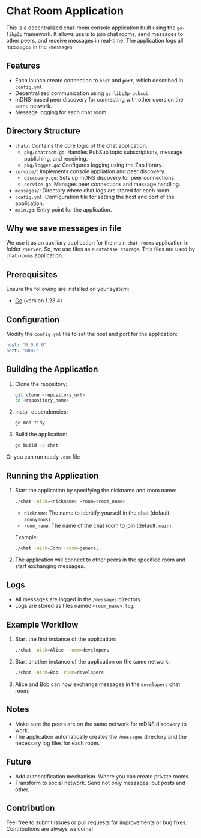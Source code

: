 # Chat Room Application

This is a decentralized chat-room console application built using the `go-libp2p` framework. It allows users to join chat rooms, send messages to other peers, and receive messages in real-time. The application logs all messages in the `/messages`

## Features
- Each launch create connection to `host` and `port`, which described in `config.yml`.
- Decentralized communication using `go-libp2p-pubsub`.
- mDNS-based peer discovery for connecting with other users on the same network.
- Message logging for each chat room.

## Directory Structure

- `chat/`: Contains the core logic of the chat application.
  - `pkg/chatroom.go`: Handles PubSub topic subscriptions, message publishing, and receiving.
  - `pkg/logger.go`: Configures logging using the Zap library.
- `service/`: Implements console appliation and peer discovery.
  - `discovery.go`: Sets up mDNS discovery for peer connections.
  - `service.go`: Manages peer connections and message handling.
- `messages/`: Directory where chat logs are stored for each room.
- `config.yml`: Configuration file for setting the host and port of the application.
- `main.go`: Entry point for the application.

## Why we save messages in file

We use it as an auxiliary application for the main `chat-rooms` application in folder `/server`. So, we use files as a `database storage`. This files are used by `chat-rooms` application.

## Prerequisites

Ensure the following are installed on your system:
- [Go](https://golang.org/) (version 1.23.4)

## Configuration

Modify the `config.yml` file to set the host and port for the application:

```yaml
host: "0.0.0.0"
port: "8082"
```

## Building the Application

1. Clone the repository:
   ```bash
   git clone <repository_url>
   cd <repository_name>
   ```
2. Install dependencies:
   ```bash
   go mod tidy
   ```

3. Build the application:
   ```bash
   go build -o chat
   ```

Or you can run ready `.exe` file

## Running the Application

1. Start the application by specifying the nickname and room name:
   ```bash
   ./chat -nick=<nickname> -room=<room_name>
   ```

   - `nickname`: The name to identify yourself in the chat (default: `anonymous`).
   - `room_name`: The name of the chat room to join (default: `main`).

   Example:
   ```bash
   ./chat -nick=John -room=general
   ```

2. The application will connect to other peers in the specified room and start exchanging messages.

## Logs

- All messages are logged in the `/messages` directory.
- Logs are stored as files named `<room_name>.log`.

## Example Workflow

1. Start the first instance of the application:
   ```bash
   ./chat -nick=Alice -room=developers
   ```

2. Start another instance of the application on the same network:
   ```bash
   ./chat -nick=Bob -room=developers
   ```

3. Alice and Bob can now exchange messages in the `developers` chat room.

## Notes

- Make sure the peers are on the same network for mDNS discovery to work.
- The application automatically creates the `/messages` directory and the necessary log files for each room.

## Future

- Add authentification mechanism. Where you can create private rooms.
- Transform to social network. Send not only messages, but posts and other.

## Contribution
Feel free to submit issues or pull requests for improvements or bug fixes. Contributions are always welcome!